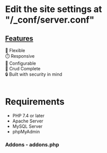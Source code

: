 

  # **Edit the site settings at "/_conf/server.conf"**

  ## <ins>**Features** 

  💪 Flexible\
  ⏱️ Responsive\
  🔧 Configurable\
  📝 Crud Complete\
  🔒 Built with security in mind\
  &nbsp;

  # Requirements 
  * PHP 7.4 or later
  * Apache Server
  * MySQL Server
  * phpMyAdmin

  ### **Addons - addons.php**
